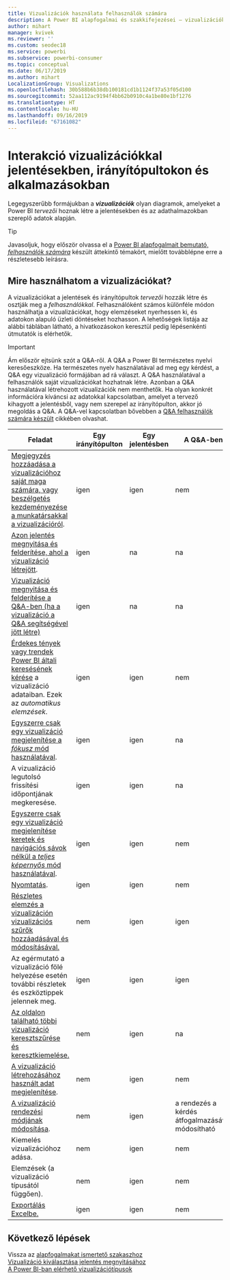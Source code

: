 ```yaml
---
title: Vizualizációk használata felhasználók számára
description: A Power BI alapfogalmai és szakkifejezései – vizualizációk. Mi az a Power BI-vizualizáció?
author: mihart
manager: kvivek
ms.reviewer: ''
ms.custom: seodec18
ms.service: powerbi
ms.subservice: powerbi-consumer
ms.topic: conceptual
ms.date: 06/17/2019
ms.author: mihart
LocalizationGroup: Visualizations
ms.openlocfilehash: 30b588b6b38db100181cd1b1124f37a53f05d100
ms.sourcegitcommit: 52aa112ac9194f4bb62b0910c4a1be80e1bf1276
ms.translationtype: HT
ms.contentlocale: hu-HU
ms.lasthandoff: 09/16/2019
ms.locfileid: "67161082"
---
```

# <a name="interact-with-visuals-in-reports-dashboards-and-apps"></a>Interakció vizualizációkkal jelentésekben, irányítópultokon és alkalmazásokban

Legegyszerűbb formájukban a ***vizualizációk*** olyan diagramok, amelyeket a Power BI *tervezői* hoznak létre a jelentésekben és az adathalmazokban szereplő adatok alapján. 

> [!TIP]
> Javasoljuk, hogy először olvassa el a [Power BI alapfogalmait bemutató, *felhasználók számára*](end-user-basic-concepts.md) készült áttekintő témakört, mielőtt továbblépne erre a részletesebb leírásra.

## <a name="what-can-i-do-with-visuals"></a>Mire használhatom a vizualizációkat?

A vizualizációkat a jelentések és irányítópultok *tervezői* hozzák létre és osztják meg a *felhasználókkal*. Felhasználóként számos különféle módon használhatja a vizualizációkat, hogy elemzéseket nyerhessen ki, és adatokon alapuló üzleti döntéseket hozhasson. A lehetőségek listája az alábbi táblában látható, a hivatkozásokon keresztül pedig lépésenkénti útmutatók is elérhetők.

> [!IMPORTANT]
> Ám először ejtsünk szót a Q&A-ről. A Q&A a Power BI természetes nyelvi keresőeszköze. Ha természetes nyelv használatával ad meg egy kérdést, a Q&A egy vizualizáció formájában ad rá választ. A Q&A használatával a felhasználók saját vizualizációkat hozhatnak létre. Azonban a Q&A használatával létrehozott vizualizációk nem menthetők. Ha olyan konkrét információra kíváncsi az adatokkal kapcsolatban, amelyet a tervező kihagyott a jelentésből, vagy nem szerepel az irányítópulton, akkor jó megoldás a Q&A. A Q&A-vel kapcsolatban bővebben a [Q&A felhasználók számára készült](end-user-q-and-a.md) cikkében olvashat.



|Feladat  |Egy irányítópulton  |Egy jelentésben  | A Q&A-ben
|---------|---------|---------|--------|
|[Megjegyzés hozzáadása a vizualizációhoz saját maga számára, vagy beszélgetés kezdeményezése a munkatársakkal a vizualizációról](end-user-comment.md).     |  igen       |   igen      |  nem  |
|[Azon jelentés megnyitása és felderítése, ahol a vizualizáció létrejött](end-user-tiles.md).     |    igen     |   na      |  na |
|[Vizualizáció megnyitása és felderítése a Q&A-ben (ha a vizualizáció a Q&A segítségével jött létre)](end-user-q-and-a.md)     |   igen      |   na      |  na  |
|[Érdekes tények vagy trendek Power BI általi keresésének kérése](end-user-insights.md) a vizualizáció adataiban.  Ezek az *automatikus elemzések*.     |    igen     |   igen      | nem   |
|[Egyszerre csak egy vizualizáció megjelenítése a *fókusz* mód használatával](end-user-focus.md).     | igen        |   igen      | na  |
|A vizualizáció legutolsó frissítési időpontjának megkeresése.     |  igen       |    igen     | na  |
|[Egyszerre csak egy vizualizáció megjelenítése keretek és navigációs sávok nélkül a *teljes képernyős* mód használatával](end-user-focus.md).     |   igen      |  igen       | nem  |
|[Nyomtatás](end-user-print.md).     |  igen       |   igen      | nem  |
|[Részletes elemzés a vizualizáción vizualizációs szűrők hozzáadásával és módosításával.](end-user-report-filter.md)     |    nem     |   igen      | igen  |
|Az egérmutató a vizualizáció fölé helyezése esetén további részletek és eszköztippek jelennek meg.     |    igen     |   igen      | igen  |
|[Az oldalon található többi vizualizáció keresztszűrése és keresztkiemelése.](end-user-interactions.md)    |   nem      |   igen      | na  |
|[A vizualizáció létrehozásához használt adat megjelenítése](end-user-show-data.md).     |  nem       |   igen      | nem  |
| [A vizualizáció rendezési módjának módosítása](end-user-change-sort.md). | nem  | igen  | a rendezés a kérdés átfogalmazásával módosítható  |
| Kiemelés vizualizációhoz adása. | nem  | igen  |  nem |
| Elemzések (a vizualizáció típusától függően). | nem  | igen  | nem  |
| [Exportálás Excelbe.](end-user-export.md) | igen | igen | nem|

## <a name="next-steps"></a>Következő lépések
Vissza az [alapfogalmakat ismertető szakaszhoz](end-user-basic-concepts.md)    
[Vizualizáció kiválasztása jelentés megnyitásához](end-user-report-open.md)    
[A Power BI-ban elérhető vizualizációtípusok](end-user-visual-type.md)
